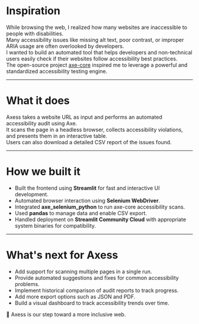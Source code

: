 
# Inspiration

While browsing the web, I realized how many websites are inaccessible to people with disabilities.  
Many accessibility issues like missing alt text, poor contrast, or improper ARIA usage are often overlooked by developers.  
I wanted to build an automated tool that helps developers and non-technical users easily check if their websites follow accessibility best practices.  
The open-source project [axe-core](https://www.deque.com/axe/) inspired me to leverage a powerful and standardized accessibility testing engine.

---

# What it does

Axess takes a website URL as input and performs an automated accessibility audit using Axe.  
It scans the page in a headless browser, collects accessibility violations, and presents them in an interactive table.  
Users can also download a detailed CSV report of the issues found.

---

# How we built it

- Built the frontend using **Streamlit** for fast and interactive UI development.
- Automated browser interaction using **Selenium WebDriver**.
- Integrated **axe_selenium_python** to run axe-core accessibility scans.
- Used **pandas** to manage data and enable CSV export.
- Handled deployment on **Streamlit Community Cloud** with appropriate system binaries for compatibility.

---

# What's next for Axess

- Add support for scanning multiple pages in a single run.
- Provide automated suggestions and fixes for common accessibility problems.
- Implement historical comparison of audit reports to track progress.
- Add more export options such as JSON and PDF.
- Build a visual dashboard to track accessibility trends over time.

🚀 Axess is our step toward a more inclusive web.
